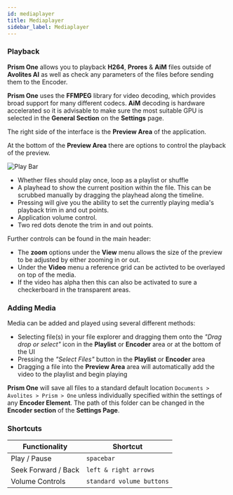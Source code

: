 ```yaml
---
id: mediaplayer
title: Mediaplayer
sidebar_label: Mediaplayer
---
```


### Playback

**Prism One** allows you to playback **H264**, **Prores** & **AiM** files outside of **Avolites AI** as well as check any parameters of the files before sending them to the Encoder.

**Prism One** uses the **FFMPEG** library for video decoding, which provides broad support for many different codecs. **AiM** decoding is hardware accelerated so it is advisable to make sure the most suitable GPU is selected in the **General Section** on the **Settings** page.

The right side of the interface is the **Preview Area** of the application.

At the bottom of the **Preview Area** there are options to control the playback of the preview.

![Play Bar](/prismdocs/images/playhead.png "Play Bar")

* Whether files should play once, loop as a playlist or shuffle
* A playhead to show the current position within the file. This can be scrubbed manually by dragging the playhead along the timeline.
* Pressing <i className="icon icon-scissors-2"></i> will give you the ability to set the currently playing media's playback trim in and out points.
* Application volume control.
* Two red dots denote the trim in and out points.

Further controls can be found in the main header:

* The **zoom** options under the **View** menu allows the size of the preview to be adjusted by either zooming in or out.
* Under the **Video** menu a reference grid can be activted to be overlayed on top of the media.
* If the video has alpha then this can also be activated to sure a checkerboard in the transparent areas.

### Adding Media

Media can be added and played using several different methods: 

- Selecting file(s) in your file explorer and dragging them onto the *"Drag drop or select"* icon in the **Playlist** or **Encoder** area or at the bottom of the UI
- Pressing the *"Select Files"* button in the **Playlist** or **Encoder** area
- Dragging a file into the **Preview Area** area will automatically add the video to the playlist and begin playing
  
**Prism One** will save all files to a standard default location `Documents > Avolites > Prism > One` unless individually specified within the settings of any **Encoder Element**. The path of this folder can be changed in the **Encoder section** of the **Settings Page**. 

### Shortcuts

| **Functionality** | **Shortcut** |
|-|-|
| Play / Pause | `spacebar` | 
| Seek Forward / Back | `left & right arrows` |
| Volume Controls | `standard volume buttons` |